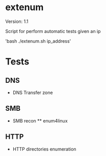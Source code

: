 # extenum

Version: 1.1

Script for perform automatic tests given an ip

'bash ./extenum.sh ip_address'

# Tests

## DNS

* DNS Transfer zone

## SMB

* SMB recon
** enum4linux

## HTTP

* HTTP directories enumeration
